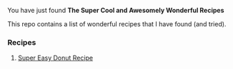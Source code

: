 You have just found **The Super Cool and Awesomely Wonderful Recipes**

This repo contains a list of wonderful recipes that I have found (and tried).

### Recipes

1. [Super Easy Donut Recipe](#super-easy-donut-recipe.md)